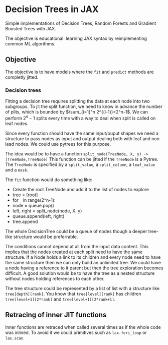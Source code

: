 # Decision Trees in JAX

Simple implementations of Decision Trees, Random Forests and Gradient Boosted
Trees with JAX.

The objective is educational: learning JAX syntax by reimplementing common ML
algorithms.


## Objective

The objective is to have models where the `fit` and `predict` methods are
completly jitted.

### Decision trees

Fitting a decision tree requires splitting the data at each node into two
subgroups. To jit the split function, we need to know in advance the number of
plits, which is bounded by $\sum_{i=1}^n 2^{(i-1)}=2^n-1$. We can perform
$2^n-1$ splits every time with a way to deal when split is called on leaf nodes.

Since every function should have the same input/ouput shapes we need a structure
to pass nodes as input and output dealing both with leaf and non lead nodes. We
could use pytrees for this purpose.

The idea would be to have a function `split_node(TreeNode, X, y) ->
[TreeNode,TreeNode]` This function can be jitted if the `TreeNode` is a Pytree.
The `TreeNode` is specified by a `split_value`, a `split_column`, a `leaf_value`
and a `mask`.

The `fit` function would do something like:
 - Create the root TreeNode and add it to the list of nodes to explore
 - tree = [root]
 - for _ in range(2^n-1):
 -    node = queue.pop()
 -    left, right = split_node(node, X, y)
 -    queue.append(left, right)
 -    tree.append

The whole DecisionTree could be a queue of nodes though a deeper tree-like
structure would be preferrable.

The conditions cannot depend at all from the input data content. This implies
that the nodes created at each split need to have the same structure. If a Node
holds a link to its children and every node need to have the same structure then
we can only build an unlimited tree. We could have a node having a reference to
it parent but then the tree exploration becomes difficult. A good solution would
be to have the tree as a nested structure without nodes holding references to
each other.

The tree structure could be represented by a list of list with a structure like
`tree[depth][rank]`. You know that `tree[level][rank]` has children
`tree[level+1][2*rank]` and `tree[level+1][2*rank+1]`.

## Retracing of inner JIT functions

Inner functions are retraced when called several times as if the whole code was
inlined. To avoid it we could primitives such as `lax.fori_loop` or `lax.scan`.


